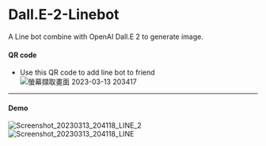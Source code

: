 # Dall.E-2-Linebot

A Line bot combine with OpenAI Dall.E 2 to generate image.

#### QR code
- Use this QR code to add line bot to friend
![螢幕擷取畫面 2023-03-13 203417](https://user-images.githubusercontent.com/74141558/224867554-137963d1-c6b7-4415-9040-c1d1a1815c50.png)


---

#### Demo
![Screenshot_20230313_204118_LINE_2](https://user-images.githubusercontent.com/74141558/224868469-1a506aa4-4e3e-4614-be2d-65065dcaf6ad.jpg)
![Screenshot_20230313_204118_LINE](https://user-images.githubusercontent.com/74141558/224868474-3e373773-25d3-4792-b9f2-c616afeff801.jpg)
